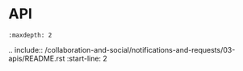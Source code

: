 # API

```{toctree}
:maxdepth: 2
```

.. include:: /collaboration-and-social/notifications-and-requests/03-apis/README.rst :start-line: 2

<!--Cound't find the README file-->   